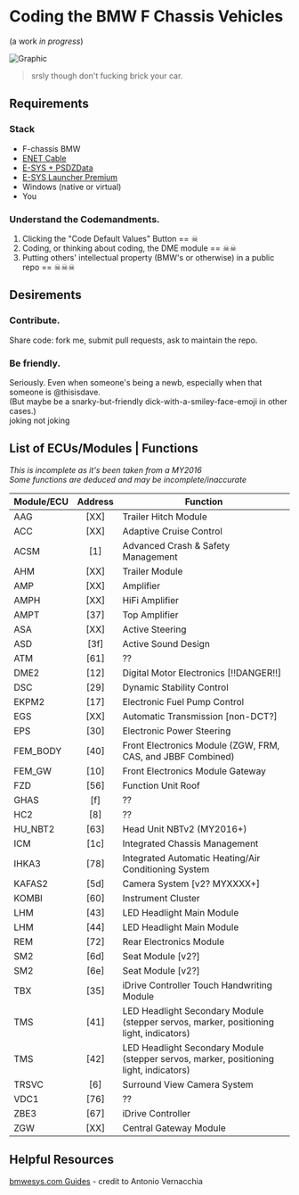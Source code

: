 # Coding the BMW F Chassis Vehicles

(a work *in progress*)

![Graphic](https://encrypted-tbn3.gstatic.com/images?q=tbn:ANd9GcQ4IhZEzpOCraK_vByD8TGUfYKhZmEfe74ZjpaRwloceNOnkO9d7w)

> srsly though don't fucking brick your car.

## Requirements

### Stack
* F-chassis BMW 
* [ENET Cable](https://www.google.com/webhp?sourceid=chrome-instant&ion=1&espv=2&es_th=1&ie=UTF-8#q=bmw%20enet%20cable)
* [E-SYS + PSDZData](http://f80.bimmerpost.com/forums/showthread.php?t=1040141)
* [E-SYS Launcher Premium](https://mega.nz/#F!PV9lxa4J!wvP4wFcYZVF84JBfc__lAw)
* Windows (native or virtual)
* You

### Understand the Codemandments.
1. Clicking the "Code Default Values" Button == ☠
2. Coding, or thinking about coding, the DME module == ☠☠
3. Putting others' intellectual property (BMW's or otherwise) in a public repo == ☠☠☠

## Desirements

### Contribute.
Share code: fork me, submit pull requests, ask to maintain the repo.

### Be friendly.
Seriously. Even when someone's being a newb, especially when that someone is @thisisdave.  
(But maybe be a snarky-but-friendly dick-with-a-smiley-face-emoji in other cases.)  
joking not joking

## List of ECUs/Modules | Functions
*This is incomplete as it's been taken from a MY2016*  
*Some functions are deduced and may be incomplete/inaccurate*

Module/ECU | Address | Function
---------- | :-----: | -------- 
AAG|[XX]|Trailer Hitch Module
ACC|[XX]|Adaptive Cruise Control
ACSM|[1]|Advanced Crash & Safety Management
AHM|[XX]|Trailer Module
AMP|[XX]|Amplifier
AMPH|[XX]|HiFi Amplifier
AMPT|[37]|Top Amplifier
ASA|[XX]|Active Steering
ASD|[3f]|Active Sound Design
ATM|[61]|??
DME2|[12]|Digital Motor Electronics [!!DANGER!!]
DSC|[29]|Dynamic Stability Control
EKPM2|[17]| Electronic Fuel Pump Control
EGS|[XX]|Automatic Transmission [non-DCT?]
EPS|[30]|Electronic Power Steering
FEM_BODY|[40]|Front Electronics Module (ZGW, FRM, CAS, and JBBF Combined)
FEM_GW|[10]|Front Electronics Module Gateway
FZD|[56]|Function Unit Roof
GHAS|[f]|??
HC2|[8]|??
HU_NBT2|[63]|Head Unit NBTv2 (MY2016+)
ICM|[1c]|Integrated Chassis Management
IHKA3|[78]|Integrated Automatic Heating/Air Conditioning System
KAFAS2|[5d]|Camera System [v2? MYXXXX+]
KOMBI|[60]|Instrument Cluster
LHM|[43]|LED Headlight Main Module
LHM|[44]|LED Headlight Main Module
REM|[72]|Rear Electronics Module
SM2|[6d]|Seat Module [v2?]
SM2|[6e]|Seat Module [v2?]
TBX|[35]|iDrive Controller Touch Handwriting Module
TMS|[41]|LED Headlight Secondary Module (stepper servos, marker, positioning light, indicators)
TMS|[42]|LED Headlight Secondary Module (stepper servos, marker, positioning light, indicators)
TRSVC|[6]|Surround View Camera System
VDC1|[76]|??
ZBE3|[67]|iDrive Controller
ZGW|[XX]|Central Gateway Module

## Helpful Resources
[bmwesys.com Guides](http://bmwesys.com/guides/) - credit to Antonio Vernacchia